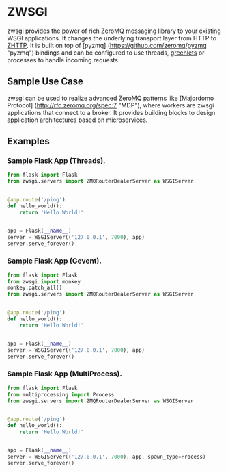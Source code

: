 # ZWSGI

zwsgi provides the power of rich ZeroMQ messaging library to your existing WSGI applications. It changes the underlying transport layer from HTTP to [ZHTTP](http://rfc.zeromq.org/spec:33 "ZHTTP"). It is built on top of [pyzmq] (https://github.com/zeromq/pyzmq "pyzmq") bindings and can be configured to use threads, [greenlets](https://github.com/gevent/gevent "gevent") or processes to handle incoming requests.

## Sample Use Case

zwsgi can be used to realize advanced ZeroMQ patterns like [Majordomo Protocol] (http://rfc.zeromq.org/spec:7 "MDP"), where workers are zwsgi applications that connect to a broker. It provides building blocks to design application architectures based on microservices.

## Examples

### Sample Flask App (Threads).

```python
from flask import Flask
from zwsgi.servers import ZMQRouterDealerServer as WSGIServer


@app.route('/ping')
def hello_world():
    return 'Hello World!'


app = Flask(__name__)
server = WSGIServer(('127.0.0.1', 7000), app)
server.serve_forever()
```

### Sample Flask App (Gevent).

```python
from flask import Flask
from zwsgi import monkey
monkey.patch_all()
from zwsgi.servers import ZMQRouterDealerServer as WSGIServer


@app.route('/ping')
def hello_world():
    return 'Hello World!'


app = Flask(__name__)
server = WSGIServer(('127.0.0.1', 7000), app)
server.serve_forever()
```

### Sample Flask App (MultiProcess).

```python
from flask import Flask
from multiprocessing import Process
from zwsgi.servers import ZMQRouterDealerServer as WSGIServer


@app.route('/ping')
def hello_world():
    return 'Hello World!'


app = Flask(__name__)
server = WSGIServer(('127.0.0.1', 7000), app, spawn_type=Process)
server.serve_forever()
```
